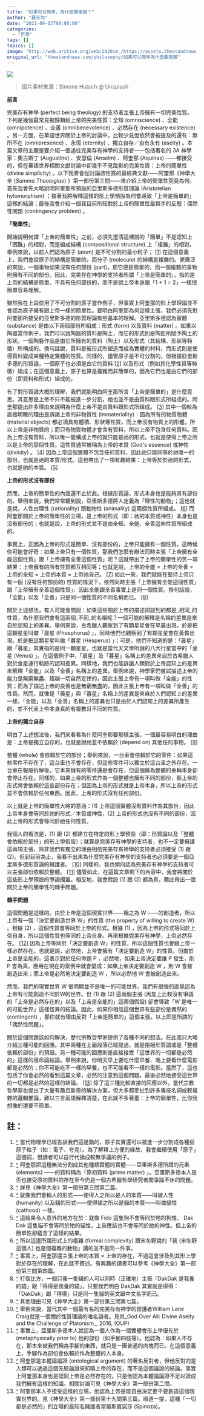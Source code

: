 ```yaml
---
title: "如果可以簡單，為什麼要複雜？"
author: "羅天均"
date: "2021-09-03T09:00:00"
categories:
  - "哲學"
tags: []
topics: []
image: "http://web.archive.org/web/2020im_/https://assets.thestandnews.com/media/photos/%E7%B0%A1%E5%96%AE%E8%A4%87%E9%9B%9C.png"
original_url: "thestandnews.com/philosophy/如果可以簡單為什麼要複雜"
---
```

![](http://web.archive.org/web/2020im_/https://assets.thestandnews.com/media/photos/%E7%B0%A1%E5%96%AE%E8%A4%87%E9%9B%9C.png)
> 圖片素材來源：Simone Hutsch @ Unsplash

**前言**

完美存有神學 (perfect being theology) 的支持者主張上帝擁有一切完美性質。下列是幾個最常見被歸類給上帝的完美性質：全知 (omniscience) 、全能 (omnipotence) 、全善 (omnibenevolence) 、必然存在 (necessary existence) 。另一方面，在華語世界關於上帝的討論中，比較少見但依然會被提及的還有：無所不在 (omnipresence) 、永恆 (eternity) 、獨立自存／自有永有 (aseity) 。本篇文章的主題是要介紹一個過往完美存有神學的支持者——包括著名的 3A 神學家：奧古斯丁 (Augustine) 、安瑟倫 (Anselm) 、阿奎那 (Aquinas) ——都接受的，但在華語世界相關文獻討論中卻幾乎不見蹤影的完美性質：上帝的簡單性 (divine simplicity) 。以下我將會從討論該性質的最經典文獻——阿奎那《神學大全 (_Summa Theologiae_) 》第一部份第三問——來介紹上帝的簡單性究竟為何。首先我會先大略說明阿奎那所預設的亞里斯多德形質理論 (Aristotelian hylomorphism) ；接著我將解釋這樣的形上學預設為何會導致「上帝是簡單的」這樣的結論；最後我會介紹一個我目前所知對於上帝的簡單性最棘手的反駁：偶然性問題 (contingency problem) 。

**「簡單性」**

開始說明何謂「上帝的簡單性」之前，必須先澄清這裡說的「簡單」不是認知上「困難」的相對，而是組成結構 (compositional structure) 上「複雜」的相對。舉例來說，以前人們認為原子 (atom) 是不可分割的最小粒子； [\[1\]](#footnote-1) 在這個意義上，我們會說原子的結構是簡單的，而分子 (molecule) 的結構是複雜的。更廣泛的來說，一個事物如果沒有任何部份 (part)，那它便是簡單的，而一個複雜的事物則擁有不同的部份。因此，完美存在神學的支持者所謂「上帝是簡單的」，指的是上帝的結構是簡單、不具有任何部份的，而不是說上帝本身跟「1 + 1 = 2」一樣很簡單容易理解。

雖然我在上段使用了不可分割的原子當作例子，但事實上阿奎那的形上學理論並不會認為原子擁有跟上帝一樣的簡單性。要明白阿奎那為何這樣主張，我們必須先對阿奎那所接受的亞里斯多德的形質理論有些基本的理解。亞里斯多德認為實體 (substance) 是由以下兩個部份所組成：形式 (form) 以及質料 (matter) 。如果以陶器當作例子，我們可以說陶器的質料是陶土，而它的形式則是陶匠所賦予陶土的形狀。一個陶藝作品是由它所擁有的質料（陶土）以及形式（其結構、形狀等特徵）所構成的。換句話說，質料是被形式所塑造而成為實體的材料，而形式則是使得質料變成某種特定實體的性質。同樣的，儘管原子是不可分割的，但根據亞里斯多德的形質論，一個原子也必須是由它的質料 [\[2\]](#footnote-2) 以及形式（例如其化學性質等特徵）組成；在這個意義上，原子也算是複雜而非簡單的，因為它們也是由它們的部份（即質料和形式）組成的。

有了對形質論大概的理解，我們就能明白阿奎那所言「上帝是簡單的」是什麼意思。其意思是上帝不只不能被進一步分割，祂也並不是由質料跟形式所組成的。阿奎那提出許多理由來說明為什麼上帝不是由質料跟形式所組成。 [\[3\]](#footnote-3) 其中一個較為直接明瞭的理由是訴諸上帝的非物質性 (immateriality)：因為所有的物質物體 (material objects) 都必須具有體積、形狀等性質，而上帝沒有物質上的形體，所以上帝是非物質的；而只有物質物體才會含有質料，所以上帝不包含任何質料。因為上帝沒有質料，所以唯一能構成上帝的就只能是祂的形式，也就是使得上帝之所以是上帝的那個性質。這性質通常被稱為上帝的本質 (God's essence) 或神性 (divinity) 。 [\[4\]](#footnote-4) 因為上帝這個實體不包含任何質料，因此祂只能同等於祂唯一的部份，也就是祂的本質/形式。這也帶出了一項有趣結果：上帝等於於祂的形式，也就是祂的本質。 [\[5\]](#footnote-5)

**上帝的形式沒有部份**

然而，上帝的簡單性的內涵還不止於此。根據形質論，形式本身也是能夠具有部份的。舉例來說，我們常常聽到說，亞里斯多德將人定義為「理性的動物」；這也就是說，人性由理性 (rationality) 跟動物性 (animality) 這兩個性質所組成。 [\[6\]](#footnote-6) 而阿奎那關於上帝的簡單性的立場，是上帝的形式（即：祂的本質或神性）本身也是沒有部份的；也就是說，上帝的形式並不是由全知、全能、全善這些性質所組成的。

事實上，正因為上帝的形式是簡單、沒有部份的，上帝只能擁有一個性質。這時候你可能會好奇：如果上帝只有一個性質，那我們怎麼有辦法同時主張「上帝擁有全能這個性質」跟「上帝擁有全善這個性質」呢？這就帶出了上帝的簡單性的另一項結果：上帝擁有的所有性質都互相同等；也就是說，上帝的全能 = 上帝的全善 = 上帝的全知 = 上帝的本質 = 上帝祂自己。 [\[7\]](#footnote-7) 如此一來，我們就能在堅持上帝只有一個 (沒有任何部份的) 性質的情況下，依然同時主張「上帝擁有全能這個性質」跟「上帝擁有全善這個性質」，因此全能跟全善事實上是同一個性質。換句話說，「全能」以及「全善」只是同一個性質的不同名稱而已。 [\[8\]](#footnote-8)

關於上述想法，有人可能會問說：如果這些關於上帝的描述詞談到的都是_相同_的性質，為什麼我們會有這兩個_不同_的名稱呢？一個可能的解釋是名稱的差異是來自於認知上的差異。舉例來說，古希臘人觀察到了有顆星星會在早晨出現，於是把這顆星星叫做「晨星 (Phosphorus) 」，同時他們也觀察到了有顆星星會在黃昏出現，於是把這顆星星叫做「暮星 (Hesperus) 」；可是，他們不知道的是：「晨星」跟「暮星」其實指的是同一顆星星，也就是當代天文學所說的八大行星當中的「金星 (Venus) 」。在這個例子中，「晨星」及「暮星」名稱上的差異來自於古希臘人對於金星運行軌跡的認知差異。同樣地，我們也能訴諸人類對於上帝認知上的差異來解釋「全能」以及「全善」名稱上的差異。舉例來說，神學家們嘗試描述上帝的能力是無窮無盡、超越一切自然定律的，因此主張上帝有一項叫做「全能」的性質；而為了描述上帝的良善也是無窮無盡的，因此主張上帝有一項叫做「全善」的性質。然而，就像是「晨星」與「暮星」名稱上的差異是來自於人們認知上的差異一樣，「全能」以及「全善」名稱上的差異也只是由於人們認知上的差異所產生的，並不代表上帝本身真的有複數且不同的性質。

**上帝的獨立自存**

明白了上述想法後，我們來看看為什麼阿奎那要那樣主張。一個最容易明白的理由是：上帝是獨立自存的，也就是說祂並不依賴於 (depend on) 其他任何事物。 [\[9\]](#footnote-9)

整體 (whole) 會依賴於它的部份；舉例來說，一台車會依賴於它的零件：如果這些零件不存在了，這台車也不會存在，但這些零件可以獨立於這台車之外存在。一台車在報廢拆解後，它本來擁有的零件還是會存在，但這個做為整體的車輛本身卻會停止存在。同樣的，如果上帝的形式作為一個整體也擁有不同的部份，那上帝的形式將會依賴於這些部份存在；但因為上帝的形式就是上帝本身，所以上帝的形式並不會依賴於任何東西。因此，上帝的形式沒有任何部份。

以上就是上帝的簡單性大略的意涵：(1) 上帝這個實體沒有質料作為其部份，因此上帝本身會等同於祂的形式／本質或神性，(2) 上帝的形式也沒有不同的部份，因此上帝的形式會等同於祂任何性質。

我個人的看法是，(1) 跟 (2) 都建立在特定的形上學預設（即：形質論以及「整體會依賴於部份」的形上學假設）；就算是完美存有神學的支持者，也不一定要擁護這兩項主張，除非我們有獨立的理由相信完美存有神學的支持者必須接受 (1) 跟 (2)。但到目前為止，我看不出來為什麼完美存有神學的支持者也必須要是一個亞里斯多德形質論的擁護者。 [\[10\]](#footnote-10) 同樣的，我也傾向認為完美存有神學的支持者可以主張部份依賴於整體。 [\[11\]](#footnote-11) 儘管如此，在這篇文章剩下的內容中，我會將關於這些形上學預設的爭論擱置。相反地，我會假設 (1) 跟 (2) 都為真，藉此帶出一個關於上帝的簡單性的棘手問題。

**棘手問題**

這個問題是這樣的。由於上帝是這個現實世界——稱之為 W ——的創造者，所以上帝有一個「決定要創造世界 W」的性質 (the property of willing to create W) 。根據 (2) ，這個性質會等同於上帝的形式。根據 (1) ，因為上帝的形式等同於上帝自身，所以這個性質也等同於上帝自身。再來根據完美存有神學，上帝必然存在。 [\[12\]](#footnote-12) 因為上帝等同於「決定要創造 W」的性質，所以這個性質也會跟上帝一樣必然存在。也就是說，必然地，上帝會擁有「決定要創造 W」的性質。但由於上帝是全能的，這表示對於任何命題 P ，必然地，如果上帝決定要讓 P 發生，則 P 會為真。應用在現在的案例中就會變成：如果上帝決定要創造 W ，則 W 會被創造出來；而上帝是必然地決定要創造 W ，所以必然地 W 會被創造出來。

然而，我們的現實世界 W 很明顯並不是唯一的可能世界。我們有很強的直覺認為上帝有可能創造不同於W的世界。但 (1) 跟 (2) 這兩個主張 (再加上比較沒有爭議的「上帝是必然存在的」以及「上帝是全能的」這兩個假設) 卻會導致「W 是唯一的可能世界」這樣怪異的結論。因此，如果你相信這個世界有些部份是偶然的 (contingent) ，那你就有理由反對「上帝是簡單的」這個主張。以上即是所謂的「偶然性問題」。

關於這個問題該如何解決，歷代宗教哲學家提供了各種不同的想法。在此我只大略介紹三種可能的回應。其中兩種在上面段落已經提過，就是拒絕形質論或是「整體依賴於部份」的預設。另一種可能的回應則是直接接受「這世界的一切都是必然的」這樣的宿命論結論。舉例來說，你明天早上要吃什麼早餐、晚上要看什麼電影都是必然的；你不可能吃不一樣的早餐，也不可能看不一樣的電影。當然了，這也包括了你會必然的看到這篇文章，必然的注意到這個問題。最後必然地接受這世界的一切都是必然的這樣的結論。 [\[13\]](#footnote-13) 除了這三種比較直接的回應以外，當代宗教哲學家也提出了大量有趣且新奇的解決方案，但大多都牽扯到許多專技名詞或較複雜的邏輯推論，難以三言兩語解釋清楚，在此就不多著墨：上帝的簡單性，比你我想像的還要不簡單。

註：
--

1.  [^](#footnote-marker-1-1) 當代物理學已經告訴我們這是錯的，原子其實還可以被進一步分割成各種亞原子粒子（如：電子、夸克）。為了解釋上方便的緣故，我會繼續使用「原子」這個詞，但讀者可以自行代換成較無爭議的例子。
2.  [^](#footnote-marker-2-1) 阿奎那把這種無法分割成其他種類實體的實體——亞里斯多德所謂的元素 (elements) ——的質料稱為「原初質料 (prime matter) 」。亞里斯多德本人是否也接受原初質料的存在至今仍是一個古希臘哲學研究者間爭論不休的問題。
3.  [^](#footnote-marker-3-1) 詳見《神學大全》第一部份第三問第二篇。
4.  [^](#footnote-marker-4-1) 就像我們會稱人的形式——使得人之所以是人的本質——叫做人性 (humanity) 以及貓的形式——使得貓之所以是貓的本質——叫做貓性 (cathood) 一樣。
5.  [^](#footnote-marker-5-1) 這結果令人意外的地方在於：就像 Fido 這隻狗不會等同於牠的狗性、 Dak Dak 這隻貓不會等同於牠的貓性，上帝應該也不會等同於祂的神性。但上帝的簡單性卻蘊含了這樣的結果。
6.  [^](#footnote-marker-6-1) 所以這邊所謂形式上的複雜 (formal complexity) 跟宋冬野說的「我 (宋冬野這個人) 也是個複雜的動物」講的並不是同一件事。
7.  [^](#footnote-marker-7-1) 事實上，阿奎那還主張上帝的本質 = 上帝的存在，不過這會涉及到其形上學對於存在的理解，在此就不贅述。有興趣的讀者可以參考《神學大全》第一部份第三問第四篇。
8.  [^](#footnote-marker-8-1) 打個比方，一個只養一隻貓的人可以同時（正確地）主張「DakDak 是我養的貓」跟「得得是我養的貓」，只要我們明白 DakDak 其實就是得得：「DakDak」跟「得得」只是同一隻貓的英文跟中文名字而已。
9.  [^](#footnote-marker-9-1) 其他理由可見《神學大全》第一部份第三問第七篇。
10.  [^](#footnote-marker-10-1) 舉例來說，當代其中一個最有名的完美存有神學的辯護者William Lane Craig就是一個關於性質理論的唯名論者。見其_God Over All: Divine Aseity and the Challenge of Platonism_, 2016, (OUP)
11.  [^](#footnote-marker-11-1) 事實上，亞里斯多德本人就認為一個人作為一個實體會形上學優先於 (metaphysically prior to) 他的部份（如手腳四肢等）。他認為：如果人不存在，那本來被我們稱為手腳的東西，就只是一團普通的肉塊而已。在這個意義上，手腳作為部份會依賴於作為整體的人本身。
12.  [^](#footnote-marker-12-1) 阿奎那是本體論論證 (ontological argument) 的著名反對者，但他反對的是人類可以透過這個先驗論證來知曉上帝的存在，而不是這個論證的結論。事實上阿奎那本身也是認同上帝是必然存在的，只是他認為本體論論證不足以證成我們擁有這樣的知識。相關討論可見《神學大全》第一部份第二問。
13.  [^](#footnote-marker-13-1) 阿奎那本人不接受這樣的立場，他認為上帝是能自由決定要不要創造這個現實世界的。見《神學大全》第一部份第十九問第三篇。順道一提，這種「一切都是必然的」的立場的最知名擁護者當屬斯賓諾莎 (Spinoza)。